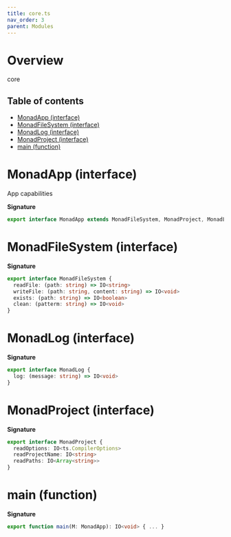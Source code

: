 ```yaml
---
title: core.ts
nav_order: 3
parent: Modules
---
```


# Overview

core

<h2 class="text-delta">Table of contents</h2>

- [MonadApp (interface)](#monadapp-interface)
- [MonadFileSystem (interface)](#monadfilesystem-interface)
- [MonadLog (interface)](#monadlog-interface)
- [MonadProject (interface)](#monadproject-interface)
- [main (function)](#main-function)

# MonadApp (interface)

App capabilities

**Signature**

```ts
export interface MonadApp extends MonadFileSystem, MonadProject, MonadLog {}
```

# MonadFileSystem (interface)

**Signature**

```ts
export interface MonadFileSystem {
  readFile: (path: string) => IO<string>
  writeFile: (path: string, content: string) => IO<void>
  exists: (path: string) => IO<boolean>
  clean: (patterm: string) => IO<void>
}
```

# MonadLog (interface)

**Signature**

```ts
export interface MonadLog {
  log: (message: string) => IO<void>
}
```

# MonadProject (interface)

**Signature**

```ts
export interface MonadProject {
  readOptions: IO<ts.CompilerOptions>
  readProjectName: IO<string>
  readPaths: IO<Array<string>>
}
```

# main (function)

**Signature**

```ts
export function main(M: MonadApp): IO<void> { ... }
```
